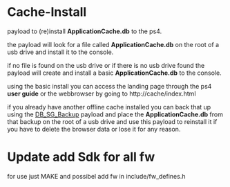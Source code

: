 # Cache-Install

payload to (re)install <b>ApplicationCache.db</b> to the ps4.

the payload will look for a file called <b>ApplicationCache.db</b> on the root of a usb drive and install it to the console.

if no file is found on the usb drive or if there is no usb drive found the payload will create and install a basic <b>ApplicationCache.db</b> to the console.

using the basic install you can access the landing page through the ps4 <b>user guide</b> or the webbrowser by going to http://cache/index.html

if you already have another offline cache installed you can back that up using the <a href=https://github.com/stooged/DB_SG_Backup-50X>DB_SG_Backup</a> payload and place the <b>ApplicationCache.db</b> from that backup on the root of a usb drive and use this payload to reinstall it if you have to delete the browser data or lose it for any reason.

# Update add Sdk for all fw 
for use just MAKE and possibel add fw in include/fw_defines.h


 
